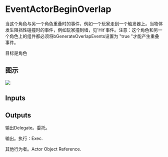 # EventActorBeginOverlap

当这个角色与另一个角色重叠时的事件，例如一个玩家走到一个触发器上。当物体发生阻挡性碰撞时的事件，例如玩家撞到墙，见'Hit'事件。注意：这个角色和另一个角色上的组件都必须将bGenerateOverlapEvents设置为 "true "才能产生重叠事件。

目标是角色

## 图示

![]($-20221218-17450176.png)

## Inputs

## Outputs

输出Delegate。委托。

输出。执行：Exec.

其他行为者。Actor Object Reference.

